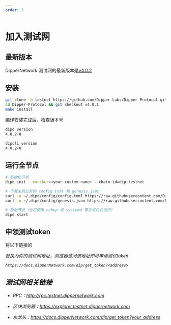 ```yaml
---
order: 3
---
```


# 加入测试网

## 最新版本

DipperNetwork 测试网的最新版本是[v4.0.2](https://github.com/Dipper-Labs/Dipper-Protocol/releases/tag/v4.0.2)

## 安装

```bash
git clone -b testnet https://github.com/Dipper-Labs/Dipper-Protocol.git
cd Dipper-Protocol && git checkout v4.0.1
make install
```

编译安装完成后，检查版本号

```bash
dipd version
4.0.2-0

dipcli version
4.0.2-0
```

## 运行全节点

```bash
# 初始化节点
dipd init --moniker=<your-custom-name> --chain-id=dip-testnet

# 下载主网公开的 config.toml 和 genesis.json
curl -o ~/.dipd/config/config.toml https://raw.githubusercontent.com/Dipper-Labs/testnet/master/config/config.toml
curl -o ~/.dipd/config/genesis.json https://raw.githubusercontent.com/Dipper-Labs/testnet/master/config/genesis.json

# 启动节点（也可使用 nohup 或 systemd 等方式后台运行）
dipd start
```

## 申领测试token
将以下链接的<address>替换为你的测试网地址，浏览器访问该地址即可申请测试token
```
https://docs.dipperNetwork.com/dip/get_token?<address>
```

## 测试网相关链接

- RPC：<http://rpc.testnet.dippernetwork.com>

- 区块浏览器：<https://explorer.testnet.dippernetwork.com>

- 水龙头：<https://docs.dipperNetwork.com/dip/get_token?your_address>